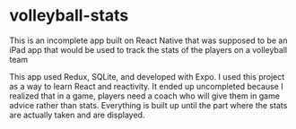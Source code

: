 # volleyball-stats
This is an incomplete app built on React Native that was supposed to be an iPad app that would be used to track the stats of the players on a volleyball team

This app used Redux, SQLite, and developed with Expo. I used this project as a way to learn React and reactivity. It ended up uncompleted because I realized that in a game, players need a coach who will give them in game advice rather than stats. Everything is built up until the part where the stats are actually taken and are displayed. 
